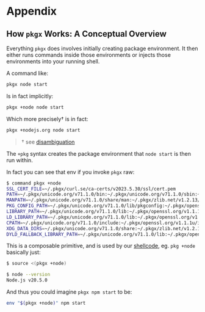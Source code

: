 # Appendix

## How `pkgx` Works: A Conceptual Overview

Everything `pkgx` does involves initially creating package environment. It then
either runs commands inside those environments or injects those environments
into your running shell.

A command like:

```sh
pkgx node start
```

Is in fact implicitly:

```sh
pkgx +node node start
```

Which more precisely† is in fact:

```sh
pkgx +nodejs.org node start
```

> † see [disambiguation](pkgx-cmd.md#disambiguation)

The `+pkg` syntax creates the package environment that `node start` is then
run within.

In fact you can see that env if you invoke `pkgx` raw:

```sh
$ command pkgx +node
SSL_CERT_FILE=~/.pkgx/curl.se/ca-certs/v2023.5.30/ssl/cert.pem
PATH=~/.pkgx/unicode.org/v71.1.0/bin:~/.pkgx/unicode.org/v71.1.0/sbin:~/.pkgx/openssl.org/v1.1.1u/bin:~/.pkgx/nodejs.org/v20.5.0/bin
MANPATH=~/.pkgx/unicode.org/v71.1.0/share/man:~/.pkgx/zlib.net/v1.2.13/share/man:~/.pkgx/nodejs.org/v20.5.0/share/man:/usr/share/man
PKG_CONFIG_PATH=~/.pkgx/unicode.org/v71.1.0/lib/pkgconfig:~/.pkgx/openssl.org/v1.1.1u/lib/pkgconfig:~/.pkgx/zlib.net/v1.2.13/lib/pkgconfig
LIBRARY_PATH=~/.pkgx/unicode.org/v71.1.0/lib:~/.pkgx/openssl.org/v1.1.1u/lib:~/.pkgx/zlib.net/v1.2.13/lib
LD_LIBRARY_PATH=~/.pkgx/unicode.org/v71.1.0/lib:~/.pkgx/openssl.org/v1.1.1u/lib:~/.pkgx/zlib.net/v1.2.13/lib
CPATH=~/.pkgx/unicode.org/v71.1.0/include:~/.pkgx/openssl.org/v1.1.1u/include:~/.pkgx/zlib.net/v1.2.13/include:~/.pkgx/nodejs.org/v20.5.0/include
XDG_DATA_DIRS=~/.pkgx/unicode.org/v71.1.0/share:~/.pkgx/zlib.net/v1.2.13/share:~/.pkgx/nodejs.org/v20.5.0/share
DYLD_FALLBACK_LIBRARY_PATH=~/.pkgx/unicode.org/v71.1.0/lib:~/.pkgx/openssl.org/v1.1.1u/lib:~/.pkgx/zlib.net/v1.2.13/lib
```

This is a composable primitive, and is used by our [shellcode](shellcode.md),
eg. `pkg +node` basically just:

```sh
$ source <(pkgx +node)

$ node --version
Node.js v20.5.0
```

And thus you could imagine `pkgx npm start` to be:

```sh
env "$(pkgx +node)" npm start
```
